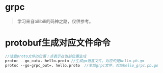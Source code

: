 # grpc
> 学习来自bilibili的码神之路，仅供参考。


# protobuf生成对应文件命令
```protobuf
//注意proto文件的位置；点表示在当前位置生成
protoc --go_out=. hello.proto //生成go语言文件，对应的是hello.pb.go
protoc --go-grpc_out=. hello.proto  //生成grpc文件，对应hello_grpc.pb.go
```


